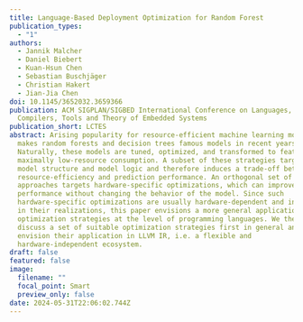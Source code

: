 ```yaml
---
title: Language-Based Deployment Optimization for Random Forest
publication_types:
  - "1"
authors:
  - Jannik Malcher
  - Daniel Biebert
  - Kuan-Hsun Chen
  - Sebastian Buschjäger
  - Christian Hakert
  - Jian-Jia Chen
doi: 10.1145/3652032.3659366
publication: ACM SIGPLAN/SIGBED International Conference on Languages,
  Compilers, Tools and Theory of Embedded Systems
publication_short: LCTES
abstract: Arising popularity for resource-efficient machine learning models
  makes random forests and decision trees famous models in recent years.
  Naturally, these models are tuned, optimized, and transformed to feature
  maximally low-resource consumption. A subset of these strategies targets the
  model structure and model logic and therefore induces a trade-off between
  resource-efficiency and prediction performance. An orthogonal set of
  approaches targets hardware-specific optimizations, which can improve
  performance without changing the behavior of the model. Since such
  hardware-specific optimizations are usually hardware-dependent and inflexible
  in their realizations, this paper envisions a more general application of such
  optimization strategies at the level of programming languages. We therefore
  discuss a set of suitable optimization strategies first in general and
  envision their application in LLVM IR, i.e. a flexible and
  hardware-independent ecosystem.
draft: false
featured: false
image:
  filename: ""
  focal_point: Smart
  preview_only: false
date: 2024-05-31T22:06:02.744Z
---
```

